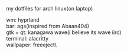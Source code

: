 my dotfiles for arch linux(on laptop)

wm: hyprland\
bar: ags(inspired from Abaan404)\
gtk + qt: kanagawa wave(i believe its wave iirc)\
terminal: alacritty\
wallpaper: freeeject\
